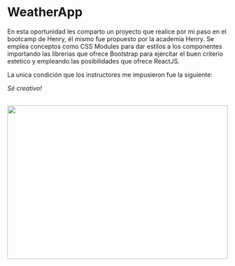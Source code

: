 # WeatherApp

En esta oportunidad les comparto un proyecto que realice por mi paso en el bootcamp de Henry, él mismo fue propuesto por la academia Henry. Se emplea conceptos como CSS Modules para dar estilos a los componentes importando las librerias que ofrece Bootstrap para ejercitar el buen criterio estetico y empleando las posibilidades que ofrece ReactJS.

La unica condición que los instructores me impusieron fue la siguiente:  

*Sé creativo!*
<dl>
  <br>
    <img style='width: 100%; height: 22rem' src='https://github.com/IvanSebastian21/WeatherApp/issues/1'/>
  </dl>
